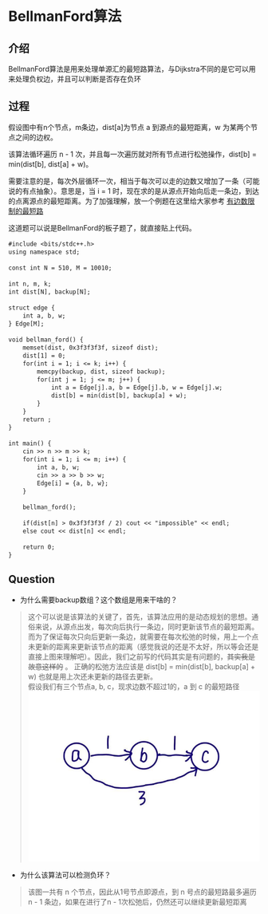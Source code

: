 
# BellmanFord算法

## 介绍
BellmanFord算法是用来处理单源汇的最短路算法，与Dijkstra不同的是它可以用来处理负权边，并且可以判断是否存在负环

## 过程
假设图中有n个节点，m条边，dist[a]为节点 a 到源点的最短距离，w 为某两个节点之间的边权。

该算法循环遍历 n - 1 次，并且每一次遍历就对所有节点进行松弛操作，dist[b] = min(dist[b], dist[a] + w)。

需要注意的是，每次外层循环一次，相当于每次可以走的边数又增加了一条（可能说的有点抽象）。意思是，当 i = 1 时，现在求的是从源点开始向后走一条边，到达的点离源点的最短距离。为了加强理解，放一个例题在这里给大家参考 [有边数限制的最短路](https://www.acwing.com/problem/content/855/)

这道题可以说是BellmanFord的板子题了，就直接贴上代码。
```
#include <bits/stdc++.h>
using namespace std;

const int N = 510, M = 10010;

int n, m, k;
int dist[N], backup[N];

struct edge {
    int a, b, w;
} Edge[M];

void bellman_ford() {
    memset(dist, 0x3f3f3f3f, sizeof dist);
    dist[1] = 0;
    for(int i = 1; i <= k; i++) {
        memcpy(backup, dist, sizeof backup);
        for(int j = 1; j <= m; j++) {
            int a = Edge[j].a, b = Edge[j].b, w = Edge[j].w;
            dist[b] = min(dist[b], backup[a] + w);
        }
    }
    return ;
}

int main() {
    cin >> n >> m >> k;
    for(int i = 1; i <= m; i++) {
        int a, b, w;
        cin >> a >> b >> w;
        Edge[i] = {a, b, w};
    }
    
    bellman_ford();
    
    if(dist[n] > 0x3f3f3f3f / 2) cout << "impossible" << endl;
    else cout << dist[n] << endl;
    
    return 0;
}
```

## Question
- 为什么需要backup数组？这个数组是用来干啥的？
> 这个可以说是该算法的关键了，首先，该算法应用的是动态规划的思想。通俗来说，从源点出发，每次向后执行一条边，同时更新该节点的最短距离。而为了保证每次只向后更新一条边，就需要在每次松弛的时候，用上一个点未更新的距离来更新该节点的距离（感觉我说的还是不太好，所以等会还是直接上图来理解吧）。因此，我们之前写的代码其实是有问题的，~~其实我是故意这样的~~ 。
正确的松弛方法应该是 dist[b] = min(dist[b], backup[a] + w) 也就是用上次还未更新的路径去更新。
<br> 假设我们有三个节点a, b, c，现求边数不超过1的，a 到 c 的最短路径
![这是图片](/docs/image/BellmanFord_p1.png)


- 为什么该算法可以检测负环？
> 该图一共有 n 个节点，因此从1号节点即源点，到 n 号点的最短路最多遍历 n - 1 条边，如果在进行了n - 1次松弛后，仍然还可以继续更新最短距离